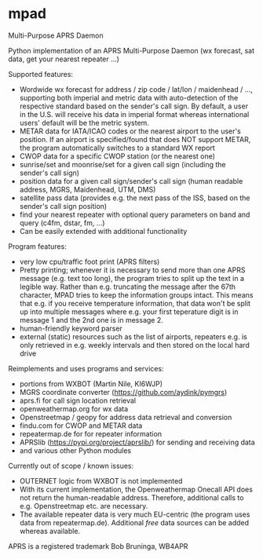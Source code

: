 # mpad
Multi-Purpose APRS Daemon

Python implementation of an APRS Multi-Purpose Daemon (wx forecast, sat data, get your nearest repeater ...)

Supported features:
- Wordwide wx forecast for address / zip code / lat/lon / maidenhead / ..., supporting both imperial and metric data with auto-detection of the respective standard based on the sender's call sign. By default, a user in the U.S. will receive his data in imperial format whereas international users' default will be the metric system. 
- METAR data for IATA/ICAO codes or the nearest airport to the user's position. If an airport is specified/found that does NOT support METAR, the program automatically switches to a standard WX report
- CWOP data for a specific CWOP station (or the nearest one)
- sunrise/set and moonrise/set for a given call sign (including the sender's call sign)
- position data for a given call sign/sender's call sign (human readable address, MGRS, Maidenhead, UTM, DMS)
- satellite pass data (provides e.g. the next pass of the ISS, based on the sender's call sign position)
- find your nearest repeater with optional query parameters on band and query (c4fm, dstar, fm, ...)
- Can be easily extended with additional functionality

Program features:
- very low cpu/traffic foot print (APRS filters)
- Pretty printing; whenever it is necessary to send more than one APRS message (e.g. text too long), the program tries to split up the text in a legible way. Rather than e.g. truncating the message after the 67th character, MPAD tries to keep the information groups intact. This means that e.g. if you receive temperature information, that data won't be split up into multiple messages where e.g. your first teperature digit is in message 1 and the 2nd one is in message 2.
- human-friendly keyword parser
- external (static) resources such as the list of airports, repeaters e.g. is only retrieved in e.g. weekly intervals and then stored on the local hard drive

Reimplements and uses programs and services:
- portions from WXBOT (Martin Nile, KI6WJP)
- MGRS coordinate converter (https://github.com/aydink/pymgrs)
- aprs.fi for call sign location retrieval
- openweathermap.org for wx data
- Openstreetmap / geopy for address data retrieval and conversion
- findu.com for CWOP and METAR data
- repeatermap.de for for repeater information
- APRSlib (https://pypi.org/project/aprslib/) for sending and receiving data
- and various other Python modules

Currently out of scope / known issues:
- OUTERNET logic from WXBOT is not implemented
- With its current implementation, the Openweathermap Onecall API does not return the human-readable address. Therefore, additional calls to e.g. Openstreetmap etc. are necessary.
- The available repeater data is very much EU-centric (the program uses data from repeatermap.de). Additional _free_ data sources can be added whereas available.

APRS is a registered trademark Bob Bruninga, WB4APR
